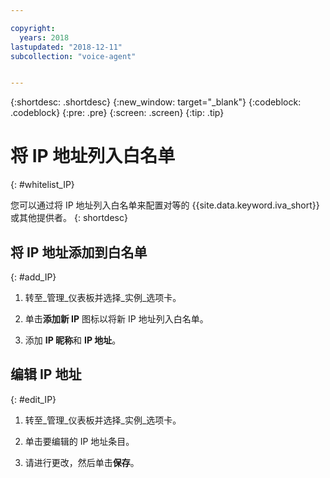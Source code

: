 ```yaml
---

copyright:
  years: 2018
lastupdated: "2018-12-11"
subcollection: "voice-agent"


---
```


{:shortdesc: .shortdesc}
{:new_window: target="_blank"}
{:codeblock: .codeblock}
{:pre: .pre}
{:screen: .screen}
{:tip: .tip}

# 将 IP 地址列入白名单
{: #whitelist_IP}

您可以通过将 IP 地址列入白名单来配置对等的 {{site.data.keyword.iva_short}} 或其他提供者。
{: shortdesc}

## 将 IP 地址添加到白名单
{: #add_IP}

1. 转至_管理_仪表板并选择_实例_选项卡。

1. 单击**添加新 IP** 图标以将新 IP 地址列入白名单。

1. 添加 **IP 昵称**和 **IP 地址**。

## 编辑 IP 地址
{: #edit_IP}

1. 转至_管理_仪表板并选择_实例_选项卡。

1. 单击要编辑的 IP 地址条目。

1. 请进行更改，然后单击**保存**。
